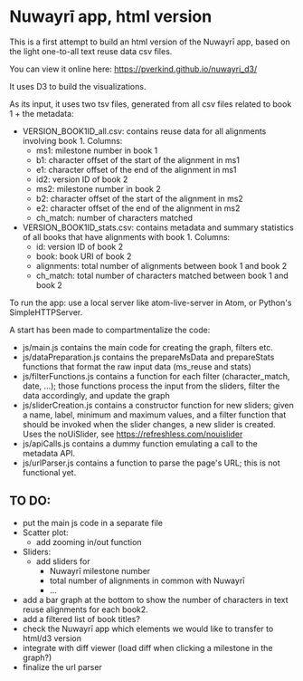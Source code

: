 # Nuwayrī app, html version

This is a first attempt to build an html version of the Nuwayrī app, based
on the light one-to-all text reuse data csv files.

You can view it online here: https://pverkind.github.io/nuwayri_d3/

It uses D3 to build the visualizations.

As its input, it uses two tsv files, generated from all csv files related to book 1 + the metadata:
* VERSION_BOOK1ID_all.csv: contains reuse data for all alignments involving book 1. Columns: 
   - ms1: milestone number in book 1
   - b1: character offset of the start of the alignment in ms1
   - e1: character offset of the end of the alignment in ms1
   - id2: version ID of book 2
   - ms2: milestone number in book 2
   - b2: character offset of the start of the alignment in ms2
   - e2: character offset of the end of the alignment in ms2
   - ch_match: number of characters matched
* VERSION_BOOK1ID_stats.csv: contains metadata and summary statistics of all books that have alignments with book 1. Columns: 
  - id: version ID of book 2
  - book: book URI of book 2
  - alignments: total number of alignments between book 1 and book 2
  - ch_match: total number of characters matched between book 1 and book 2



To run the app: use a local server like atom-live-server in Atom, or Python's SimpleHTTPServer.

A start has been made to compartmentalize the code:

* js/main.js contains the main code for creating the graph, filters etc. 
* js/dataPreparation.js contains the prepareMsData and prepareStats functions that format the
  raw input data (ms_reuse and stats)
* js/filterFunctions.js contains a function for each filter (character_match, date, ...);
  those functions process the input from the sliders, filter the data accordingly,
  and update the graph
* js/sliderCreation.js contains a constructor function for new sliders; given a name,
  label, minimum and maximum values, and a filter function that should be
  invoked when the slider changes, a new slider is created. Uses the
  noUiSlider, see  https://refreshless.com/nouislider
* js/apiCalls.js contains a dummy function emulating a call to the metadata API.
* js/urlParser.js contains a function to parse the page's URL; this is not functional yet.

## TO DO:

* put the main js code in a separate file
* Scatter plot:
  - add zooming in/out function
* Sliders:
  - add sliders for
    * Nuwayrī milestone number
    * total number of alignments in common with Nuwayrī
    * ...
* add a bar graph at the bottom to show the number of characters
  in text reuse alignments for each book2.
* add a filtered list of book titles?
* check the Nuwayrī app which elements we would like to transfer to html/d3 version
* integrate with diff viewer (load diff when clicking a milestone in the graph?)
* finalize the url parser
